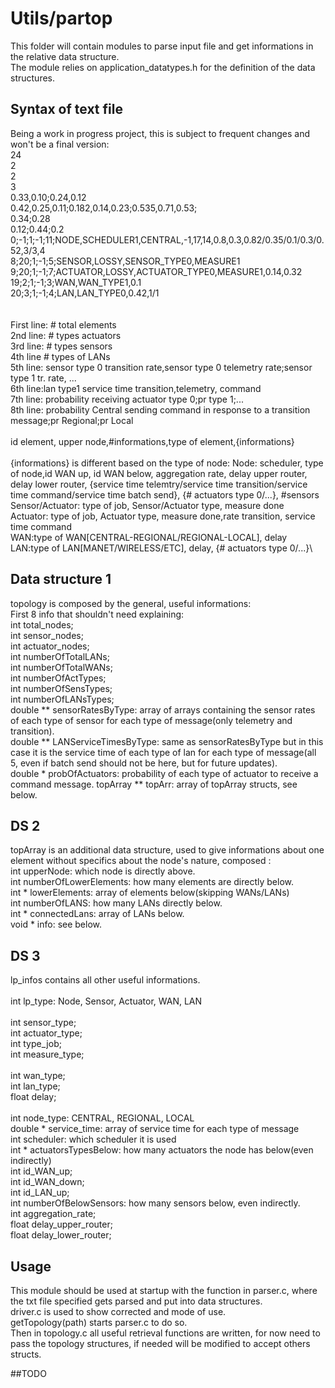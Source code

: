 # Utils/partop
This folder will contain modules to parse input file and get informations in the relative data structure.\
The module relies on application_datatypes.h for the definition of the data structures.
## Syntax of text file
Being a work in progress project, this is subject to frequent changes and won't be a final version:\
24\
2\
2\
3\
0.33,0.10;0.24,0.12\
0.42,0.25,0.11;0.182,0.14,0.23;0.535,0.71,0.53;\
0.34;0.28\
0.12;0.44;0.2\
0;-1;1;-1;11;NODE,SCHEDULER1,CENTRAL,-1,17,14,0.8,0.3,0.82/0.35/0.1/0.3/0.52,3/3,4\
8;20;1;-1;5;SENSOR,LOSSY,SENSOR_TYPE0,MEASURE1\
9;20;1;-1;7;ACTUATOR,LOSSY,ACTUATOR_TYPE0,MEASURE1,0.14,0.32\
19;2;1;-1;3;WAN,WAN_TYPE1,0.1\
20;3;1;-1;4;LAN,LAN_TYPE0,0.42,1/1\
\
\
First line: # total elements\
2nd line: # types actuators\
3rd line: # types sensors\
4th line # types of LANs\
5th line: sensor type 0 transition rate,sensor type 0 telemetry rate;sensor type 1 tr. rate, ...\
6th line:lan type1 service time transition,telemetry, command\
7th line: probability receiving actuator type 0;pr type 1;...\
8th line: probability Central sending command in response to a transition message;pr Regional;pr Local\
\
id element, upper node,#informations,type of element,{informations}\
\
{informations} is different based on the type of node:
Node: scheduler, type of node,id WAN up, id WAN below,  aggregation rate, delay upper router, delay lower router,  {service time telemtry/service time transition/service time command/service time batch send}, {# actuators type 0/...}, #sensors\
Sensor/Actuator: type of job, Sensor/Actuator type, measure done\
Actuator: type of job, Actuator type, measure done,rate transition, service time command\
WAN:type of WAN[CENTRAL-REGIONAL/REGIONAL-LOCAL], delay\
LAN:type of LAN[MANET/WIRELESS/ETC], delay, {# actuators type 0/...}\

## Data structure 1
topology is composed by the general, useful informations:\
First 8 info that shouldn't need explaining:\
int total_nodes;\
int sensor_nodes;\
int actuator_nodes;\
int numberOfTotalLANs;\
int numberOfTotalWANs;\
int numberOfActTypes;\
int numberOfSensTypes;\
int numberOfLANsTypes;\
double ** sensorRatesByType: array of arrays containing the sensor rates of each type of sensor for each type of message(only telemetry and transition).\
double ** LANServiceTimesByType: same as sensorRatesByType but in this case it is the service time of each type of lan for each type of message(all 5, even if batch send should not be here, but for future updates).\
double * probOfActuators: probability of each type of actuator to receive a command message.
topArray ** topArr: array of topArray structs, see below.

## DS 2
topArray is an additional data structure, used to give informations about one element without specifics about the node's nature, composed :\
int upperNode: which node is directly above.\
int numberOfLowerElements: how many elements are directly below.\
int * lowerElements: array of elements below(skipping WANs/LANs)\
int numberOfLANS: how many LANs directly below.\
int * connectedLans: array of LANs below.\
void * info: see below.

## DS 3
lp_infos contains all other useful informations.\
\
int lp_type: Node, Sensor, Actuator, WAN, LAN\
\
int sensor_type;\
int actuator_type;\
int type_job;\
int measure_type;\
\
int wan_type;\
int lan_type;\
float delay;\
\
int node_type: CENTRAL, REGIONAL, LOCAL\
double * service_time: array of service time for each type of message\
int scheduler: which scheduler it is used\
int * actuatorsTypesBelow: how many actuators the node has below(even indirectly)\
int id_WAN_up;\
int id_WAN_down;\
int id_LAN_up;\
int numberOfBelowSensors: how many sensors below, even indirectly.\
int aggregation_rate;\
float delay_upper_router;\
float delay_lower_router;


## Usage
This module should be used at startup with the function in parser.c, where the txt file specified gets parsed and put into data structures.\
driver.c is used to show corrected and mode of use.\
getTopology(path) starts parser.c to do so.\
Then in topology.c all useful retrieval functions are written, for now need to pass the topology structures, if needed will be modified to accept others structs.


##TODO
